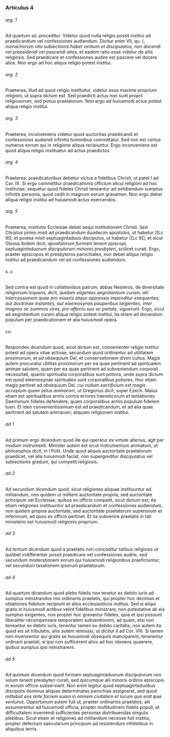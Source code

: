 ### Articulus 4

###### arg. 1
Ad quartum sic proceditur. Videtur quod nulla religio possit institui ad praedicandum vel confessiones audiendum. Dicitur enim VII, qu. I, *monachorum vita subiectionis habet verbum et discipulatus, non docendi vel praesidendi vel pascendi alios*, et eadem ratio esse videtur de aliis religiosis. Sed praedicare et confessiones audire est pascere vel docere alios. Non ergo ad hoc aliqua religio potest institui.

###### arg. 2
Praeterea, illud ad quod religio instituitur, videtur esse maxime proprium religioni, ut supra dictum est. Sed praedicti actus non sunt proprii religiosorum, sed potius praelatorum. Non ergo ad huiusmodi actus potest aliqua religio institui.

###### arg. 3
Praeterea, inconveniens videtur quod auctoritas praedicandi et confessiones audiendi infinitis hominibus committatur. Sed non est certus numerus eorum qui in religione aliqua recipiuntur. Ergo inconveniens est quod aliqua religio instituatur ad actus praedictos.

###### arg. 4
Praeterea, praedicatoribus debetur victus a fidelibus Christi, ut patet I ad Cor. IX. Si ergo committitur praedicationis officium alicui religioni ad hoc institutae, sequetur quod fideles Christi teneantur ad exhibendum sumptus infinitis personis, quod cedit in magnum eorum gravamen. Non ergo debet aliqua religio institui ad huiusmodi actus exercendos.

###### arg. 5
Praeterea, institutio Ecclesiae debet sequi institutionem Christi. Sed Christus primo misit ad praedicandum duodecim apostolos, ut habetur [[Lc 9]]; et postea misit septuagintaduos discipulos, ut habetur [[Lc 9]]; et sicut Glossa ibidem dicit, *apostolorum formam tenent episcopi, septuagintaduorum discipulorum minores presbyteri*, scilicet curati. Ergo, praeter episcopos et presbyteros parochiales, non debet aliqua religio institui ad praedicandum vel ad confessiones audiendum.

###### s. c.
Sed contra est quod in collationibus patrum, abbas Nesteros, de diversitate religionum loquens, dicit, *quidam eligentes aegrotantium curam, alii intercessionem quae pro miseris atque oppressis impenditur exequentes, aut doctrinae instantes, aut eleemosynas pauperibus largientes, inter magnos ac summos viros, pro affectu suo ac pietate, viguerunt*. Ergo, sicut ad aegrotantium curam aliqua religio potest institui, ita etiam ad docendum populum per praedicationem et alia huiusmodi opera.

###### co.
Respondeo dicendum quod, sicut dictum est, convenienter religio institui potest ad opera vitae activae, secundum quod ordinantur ad utilitatem proximorum, et ad obsequium Dei, et conservationem divini cultus. Magis autem procuratur utilitas proximorum per ea quae pertinent ad spiritualem animae salutem, quam per ea quae pertinent ad subveniendum corporali necessitati, quanto spiritualia corporalibus sunt potiora, unde supra dictum est quod eleemosynae spirituales sunt corporalibus potiores. Hoc etiam magis pertinet ad obsequium Dei, *cui nullum sacrificium est magis acceptum quam zelus animarum*, ut Gregorius dicit, super Ezech. Maius etiam est spiritualibus armis contra errores haereticorum et tentationes Daemonum fideles defendere, quam corporalibus armis populum fidelem tueri. Et ideo convenientissimum est ad praedicandum, et ad alia quae pertinent ad salutem animarum, aliquam religionem institui.

###### ad 1
Ad primum ergo dicendum quod ille qui operatur ex virtute alterius, agit per modum instrumenti. Minister autem est sicut instrumentum animatum, ut philosophus dicit, in I Polit. Unde quod aliquis auctoritate praelatorum praedicet, vel alia huiusmodi faciat, non supergreditur discipulatus vel subiectionis gradum, qui competit religiosis.

###### ad 2
Ad secundum dicendum quod, sicut religiones aliquae instituuntur ad militandum, non quidem ut militent auctoritate propria, sed auctoritate principum vel Ecclesiae, quibus ex officio competit, sicut dictum est; ita etiam religiones instituuntur ad praedicandum et confessiones audiendum, non quidem propria auctoritate, sed auctoritate praelatorum superiorum et inferiorum, ad quos ex officio pertinet. Et ita subvenire praelatis in tali ministerio est huiusmodi religionis proprium.

###### ad 3
Ad tertium dicendum quod a praelatis non conceditur talibus religiosis ut quilibet indifferenter possit praedicare vel confessiones audire, sed secundum moderationem eorum qui huiusmodi religionibus praeficiuntur; vel secundum taxationem ipsorum praelatorum.

###### ad 4
Ad quartum dicendum quod plebs fidelis non tenetur ex debito iuris ad sumptus ministrandos nisi ordinariis praelatis, qui propter hoc decimas et oblationes fidelium recipiunt et alios ecclesiasticos reditus. Sed si aliqui gratis in huiusmodi actibus velint fidelibus ministrare, non potestative ab eis sumptus exigentes, non propter hoc gravantur fideles, quia et ipsi possunt liberaliter recompensare temporalem subventionem, ad quam, etsi non teneantur ex debito iuris, tenentur tamen ex debito caritatis; non autem ita quod eis sit tribulatio, aliis autem remissio, ut dicitur II ad Cor. VIII. Si tamen non invenirentur qui gratis se huiusmodi obsequiis manciparent, tenerentur ordinarii praelati, si ipsi non sufficerent alios ad hoc idoneos quaerere, quibus sumptus ipsi ministrarent.

###### ad 5
Ad quintum dicendum quod formam septuagintaduorum discipulorum non solum tenent presbyteri curati, sed quicumque alii minoris ordinis episcopis in eorum officio subserviant. Non enim legitur quod septuagintaduobus discipulis dominus aliquas determinatas parochias assignaret, sed quod *mittebat eos ante faciem suam in omnem civitatem et locum quo erat ipse venturus*. Opportunum autem fuit ut, praeter ordinarios praelatos, alii assumerentur ad huiusmodi officia, propter multitudinem fidelis populi, et difficultatem inveniendi sufficientes personas distribuendas singulis plebibus. Sicut etiam et religiones ad militandum necesse fuit institui, propter defectum saecularium principum ad resistendum infidelibus in aliquibus terris.

